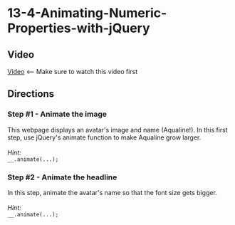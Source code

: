 # 13-4-Animating-Numeric-Properties-with-jQuery

## Video

[Video](https://youtu.be/768tZvQHUxs) <-- Make sure to watch this video first<br>

## Directions

### Step #1 - Animate the image <br>

This webpage displays an avatar's image and name (Aqualine!). In this first step, use jQuery's animate function to make Aqualine grow larger.
<br><br>
_Hint:_ <br>
`__.animate(...);`
### Step #2 - Animate the headline <br>

In this step, animate the avatar's name so that the font size gets bigger.
<br><br>
_Hint:_ <br>
`__.animate(...);`
